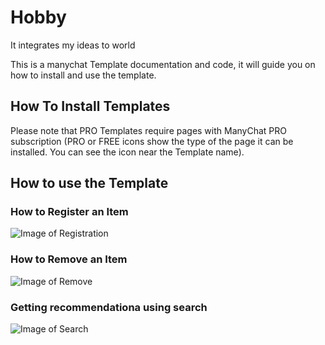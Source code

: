 # Hobby
It integrates my ideas to world

This is a manychat Template documentation and code, it will guide you on how to install and use the template.


## How To Install Templates

Please note that PRO Templates require pages with ManyChat PRO subscription (PRO or FREE icons show the type of the page it can be installed. You can see the icon near the Template name).

## How to use the Template

### How to Register an Item
![Image of Registration](https://codechito.github.io/hobby/assets/img1.png)
### How to Remove an Item
![Image of Remove](https://codechito.github.io/hobby/assets/img7.png)
### Getting recommendationa using search
![Image of Search](https://codechito.github.io/hobby/assets/img3.png)
